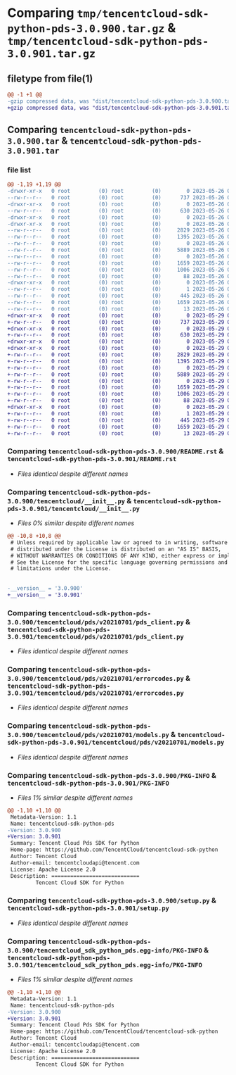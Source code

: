 # Comparing `tmp/tencentcloud-sdk-python-pds-3.0.900.tar.gz` & `tmp/tencentcloud-sdk-python-pds-3.0.901.tar.gz`

## filetype from file(1)

```diff
@@ -1 +1 @@
-gzip compressed data, was "dist/tencentcloud-sdk-python-pds-3.0.900.tar", last modified: Fri May 26 02:24:44 2023, max compression
+gzip compressed data, was "dist/tencentcloud-sdk-python-pds-3.0.901.tar", last modified: Mon May 29 02:33:40 2023, max compression
```

## Comparing `tencentcloud-sdk-python-pds-3.0.900.tar` & `tencentcloud-sdk-python-pds-3.0.901.tar`

### file list

```diff
@@ -1,19 +1,19 @@
-drwxr-xr-x   0 root         (0) root         (0)        0 2023-05-26 02:24:44.000000 tencentcloud-sdk-python-pds-3.0.900/
--rw-r--r--   0 root         (0) root         (0)      737 2023-05-26 02:24:44.000000 tencentcloud-sdk-python-pds-3.0.900/README.rst
-drwxr-xr-x   0 root         (0) root         (0)        0 2023-05-26 02:24:44.000000 tencentcloud-sdk-python-pds-3.0.900/tencentcloud/
--rw-r--r--   0 root         (0) root         (0)      630 2023-05-26 02:24:44.000000 tencentcloud-sdk-python-pds-3.0.900/tencentcloud/__init__.py
-drwxr-xr-x   0 root         (0) root         (0)        0 2023-05-26 02:24:44.000000 tencentcloud-sdk-python-pds-3.0.900/tencentcloud/pds/
-drwxr-xr-x   0 root         (0) root         (0)        0 2023-05-26 02:24:44.000000 tencentcloud-sdk-python-pds-3.0.900/tencentcloud/pds/v20210701/
--rw-r--r--   0 root         (0) root         (0)     2829 2023-05-26 02:24:44.000000 tencentcloud-sdk-python-pds-3.0.900/tencentcloud/pds/v20210701/pds_client.py
--rw-r--r--   0 root         (0) root         (0)     1395 2023-05-26 02:24:44.000000 tencentcloud-sdk-python-pds-3.0.900/tencentcloud/pds/v20210701/errorcodes.py
--rw-r--r--   0 root         (0) root         (0)        0 2023-05-26 02:24:44.000000 tencentcloud-sdk-python-pds-3.0.900/tencentcloud/pds/v20210701/__init__.py
--rw-r--r--   0 root         (0) root         (0)     5889 2023-05-26 02:24:44.000000 tencentcloud-sdk-python-pds-3.0.900/tencentcloud/pds/v20210701/models.py
--rw-r--r--   0 root         (0) root         (0)        0 2023-05-26 02:24:44.000000 tencentcloud-sdk-python-pds-3.0.900/tencentcloud/pds/__init__.py
--rw-r--r--   0 root         (0) root         (0)     1659 2023-05-26 02:24:44.000000 tencentcloud-sdk-python-pds-3.0.900/PKG-INFO
--rw-r--r--   0 root         (0) root         (0)     1006 2023-05-26 02:24:44.000000 tencentcloud-sdk-python-pds-3.0.900/setup.py
--rw-r--r--   0 root         (0) root         (0)       88 2023-05-26 02:24:44.000000 tencentcloud-sdk-python-pds-3.0.900/setup.cfg
-drwxr-xr-x   0 root         (0) root         (0)        0 2023-05-26 02:24:44.000000 tencentcloud-sdk-python-pds-3.0.900/tencentcloud_sdk_python_pds.egg-info/
--rw-r--r--   0 root         (0) root         (0)        1 2023-05-26 02:24:44.000000 tencentcloud-sdk-python-pds-3.0.900/tencentcloud_sdk_python_pds.egg-info/dependency_links.txt
--rw-r--r--   0 root         (0) root         (0)      445 2023-05-26 02:24:44.000000 tencentcloud-sdk-python-pds-3.0.900/tencentcloud_sdk_python_pds.egg-info/SOURCES.txt
--rw-r--r--   0 root         (0) root         (0)     1659 2023-05-26 02:24:44.000000 tencentcloud-sdk-python-pds-3.0.900/tencentcloud_sdk_python_pds.egg-info/PKG-INFO
--rw-r--r--   0 root         (0) root         (0)       13 2023-05-26 02:24:44.000000 tencentcloud-sdk-python-pds-3.0.900/tencentcloud_sdk_python_pds.egg-info/top_level.txt
+drwxr-xr-x   0 root         (0) root         (0)        0 2023-05-29 02:33:40.000000 tencentcloud-sdk-python-pds-3.0.901/
+-rw-r--r--   0 root         (0) root         (0)      737 2023-05-29 02:33:40.000000 tencentcloud-sdk-python-pds-3.0.901/README.rst
+drwxr-xr-x   0 root         (0) root         (0)        0 2023-05-29 02:33:40.000000 tencentcloud-sdk-python-pds-3.0.901/tencentcloud/
+-rw-r--r--   0 root         (0) root         (0)      630 2023-05-29 02:33:40.000000 tencentcloud-sdk-python-pds-3.0.901/tencentcloud/__init__.py
+drwxr-xr-x   0 root         (0) root         (0)        0 2023-05-29 02:33:40.000000 tencentcloud-sdk-python-pds-3.0.901/tencentcloud/pds/
+drwxr-xr-x   0 root         (0) root         (0)        0 2023-05-29 02:33:40.000000 tencentcloud-sdk-python-pds-3.0.901/tencentcloud/pds/v20210701/
+-rw-r--r--   0 root         (0) root         (0)     2829 2023-05-29 02:33:40.000000 tencentcloud-sdk-python-pds-3.0.901/tencentcloud/pds/v20210701/pds_client.py
+-rw-r--r--   0 root         (0) root         (0)     1395 2023-05-29 02:33:40.000000 tencentcloud-sdk-python-pds-3.0.901/tencentcloud/pds/v20210701/errorcodes.py
+-rw-r--r--   0 root         (0) root         (0)        0 2023-05-29 02:33:40.000000 tencentcloud-sdk-python-pds-3.0.901/tencentcloud/pds/v20210701/__init__.py
+-rw-r--r--   0 root         (0) root         (0)     5889 2023-05-29 02:33:40.000000 tencentcloud-sdk-python-pds-3.0.901/tencentcloud/pds/v20210701/models.py
+-rw-r--r--   0 root         (0) root         (0)        0 2023-05-29 02:33:40.000000 tencentcloud-sdk-python-pds-3.0.901/tencentcloud/pds/__init__.py
+-rw-r--r--   0 root         (0) root         (0)     1659 2023-05-29 02:33:40.000000 tencentcloud-sdk-python-pds-3.0.901/PKG-INFO
+-rw-r--r--   0 root         (0) root         (0)     1006 2023-05-29 02:33:40.000000 tencentcloud-sdk-python-pds-3.0.901/setup.py
+-rw-r--r--   0 root         (0) root         (0)       88 2023-05-29 02:33:40.000000 tencentcloud-sdk-python-pds-3.0.901/setup.cfg
+drwxr-xr-x   0 root         (0) root         (0)        0 2023-05-29 02:33:40.000000 tencentcloud-sdk-python-pds-3.0.901/tencentcloud_sdk_python_pds.egg-info/
+-rw-r--r--   0 root         (0) root         (0)        1 2023-05-29 02:33:40.000000 tencentcloud-sdk-python-pds-3.0.901/tencentcloud_sdk_python_pds.egg-info/dependency_links.txt
+-rw-r--r--   0 root         (0) root         (0)      445 2023-05-29 02:33:40.000000 tencentcloud-sdk-python-pds-3.0.901/tencentcloud_sdk_python_pds.egg-info/SOURCES.txt
+-rw-r--r--   0 root         (0) root         (0)     1659 2023-05-29 02:33:40.000000 tencentcloud-sdk-python-pds-3.0.901/tencentcloud_sdk_python_pds.egg-info/PKG-INFO
+-rw-r--r--   0 root         (0) root         (0)       13 2023-05-29 02:33:40.000000 tencentcloud-sdk-python-pds-3.0.901/tencentcloud_sdk_python_pds.egg-info/top_level.txt
```

### Comparing `tencentcloud-sdk-python-pds-3.0.900/README.rst` & `tencentcloud-sdk-python-pds-3.0.901/README.rst`

 * *Files identical despite different names*

### Comparing `tencentcloud-sdk-python-pds-3.0.900/tencentcloud/__init__.py` & `tencentcloud-sdk-python-pds-3.0.901/tencentcloud/__init__.py`

 * *Files 0% similar despite different names*

```diff
@@ -10,8 +10,8 @@
 # Unless required by applicable law or agreed to in writing, software
 # distributed under the License is distributed on an "AS IS" BASIS,
 # WITHOUT WARRANTIES OR CONDITIONS OF ANY KIND, either express or implied.
 # See the License for the specific language governing permissions and
 # limitations under the License.
 
 
-__version__ = '3.0.900'
+__version__ = '3.0.901'
```

### Comparing `tencentcloud-sdk-python-pds-3.0.900/tencentcloud/pds/v20210701/pds_client.py` & `tencentcloud-sdk-python-pds-3.0.901/tencentcloud/pds/v20210701/pds_client.py`

 * *Files identical despite different names*

### Comparing `tencentcloud-sdk-python-pds-3.0.900/tencentcloud/pds/v20210701/errorcodes.py` & `tencentcloud-sdk-python-pds-3.0.901/tencentcloud/pds/v20210701/errorcodes.py`

 * *Files identical despite different names*

### Comparing `tencentcloud-sdk-python-pds-3.0.900/tencentcloud/pds/v20210701/models.py` & `tencentcloud-sdk-python-pds-3.0.901/tencentcloud/pds/v20210701/models.py`

 * *Files identical despite different names*

### Comparing `tencentcloud-sdk-python-pds-3.0.900/PKG-INFO` & `tencentcloud-sdk-python-pds-3.0.901/PKG-INFO`

 * *Files 1% similar despite different names*

```diff
@@ -1,10 +1,10 @@
 Metadata-Version: 1.1
 Name: tencentcloud-sdk-python-pds
-Version: 3.0.900
+Version: 3.0.901
 Summary: Tencent Cloud Pds SDK for Python
 Home-page: https://github.com/TencentCloud/tencentcloud-sdk-python
 Author: Tencent Cloud
 Author-email: tencentcloudapi@tencent.com
 License: Apache License 2.0
 Description: ============================
         Tencent Cloud SDK for Python
```

### Comparing `tencentcloud-sdk-python-pds-3.0.900/setup.py` & `tencentcloud-sdk-python-pds-3.0.901/setup.py`

 * *Files identical despite different names*

### Comparing `tencentcloud-sdk-python-pds-3.0.900/tencentcloud_sdk_python_pds.egg-info/PKG-INFO` & `tencentcloud-sdk-python-pds-3.0.901/tencentcloud_sdk_python_pds.egg-info/PKG-INFO`

 * *Files 1% similar despite different names*

```diff
@@ -1,10 +1,10 @@
 Metadata-Version: 1.1
 Name: tencentcloud-sdk-python-pds
-Version: 3.0.900
+Version: 3.0.901
 Summary: Tencent Cloud Pds SDK for Python
 Home-page: https://github.com/TencentCloud/tencentcloud-sdk-python
 Author: Tencent Cloud
 Author-email: tencentcloudapi@tencent.com
 License: Apache License 2.0
 Description: ============================
         Tencent Cloud SDK for Python
```

